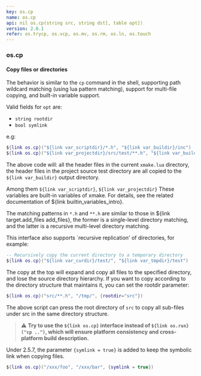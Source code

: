 ```yaml
---
key: os.cp
name: os.cp
api: nil os.cp(string src, string dst[, table opt])
version: 2.0.1
refer: os.trycp, os.vcp, os.mv, os.rm, os.ln, os.touch
---
```


### os.cp

#### Copy files or directories

The behavior is similar to the `cp` command in the shell, supporting path wildcard matching (using lua pattern matching), support for multi-file copying, and built-in variable support.

Valid fields for `opt` are:

* `string rootdir`
* `bool symlink`

e.g:

```lua
${link os.cp}("${link var_scriptdir}/*.h", "${link var_buildir}/inc")
${link os.cp}("${link var_projectdir}/src/test/**.h", "${link var_buildir}/inc")
```

The above code will: all the header files in the current `xmake.lua` directory, the header files in the project source test directory are all copied to the `${link var_buildir}` output directory.

Among them `${link var_scriptdir}`, `${link var_projectdir}` These variables are built-in variables of xmake. For details, see the related documentation of ${link builtin_variables_intro}.

The matching patterns in `*.h` and `**.h` are similar to those in ${link target.add_files add_files}, the former is a single-level directory matching, and the latter is a recursive multi-level directory matching.

This interface also supports `recursive replication' of directories, for example:

```lua
-- Recursively copy the current directory to a temporary directory
${link os.cp}("${link var_curdir}/test/", "${link var_tmpdir}/test")
```

The copy at the top will expand and copy all files to the specified directory, and lose the source directory hierarchy. If you want to copy according to the directory structure that maintains it, you can set the rootdir parameter:

```lua
${link os.cp}("src/**.h", "/tmp/", {rootdir="src"})
```

The above script can press the root directory of `src` to copy all sub-files under src in the same directory structure.

> ⚠ **Try to use the `${link os.cp}` interface instead of `${link os.run}("cp ..")`, which will ensure platform consistency and cross-platform build description.**

Under 2.5.7, the parameter `{symlink = true}` is added to keep the symbolic link when copying files.

```lua
${link os.cp}("/xxx/foo", "/xxx/bar", {symlink = true})
```

